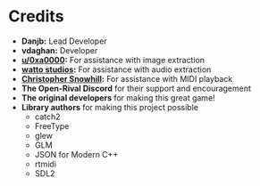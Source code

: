 # Credits

 - **Danjb:** Lead Developer
 - **vdaghan:** Developer
 - **[u/0xa0000](https://www.reddit.com/user/0xa0000):** For assistance with image extraction
 - **[watto studios](http://www.watto.org/game_extractor.html):** For assistance with audio extraction
 - **[Christopher Snowhill](https://kode54.net/):** For assistance with MIDI playback
 - **The Open-Rival Discord** for their support and encouragement
 - **The original developers** for making this great game!
 - **Library authors** for making this project possible
    - catch2
    - FreeType
    - glew
    - GLM
    - JSON for Modern C++
    - rtmidi
    - SDL2
